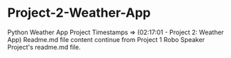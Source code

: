 # Project-2-Weather-App
Python Weather App Project 
Timestamps => (02:17:01 - Project 2: Weather App)
Readme.md file content continue from Project 1 Robo Speaker Project's readme.md file.
